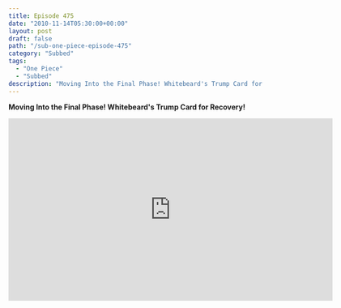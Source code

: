 ```yaml
---
title: Episode 475
date: "2010-11-14T05:30:00+00:00"
layout: post
draft: false
path: "/sub-one-piece-episode-475"
category: "Subbed"
tags:
  - "One Piece"
  - "Subbed"
description: "Moving Into the Final Phase! Whitebeard's Trump Card for Recovery!"
---
```


**Moving Into the Final Phase! Whitebeard's Trump Card for Recovery!**

<iframe width="640" height="360" src="https://www.rapidvideo.com/e/G6FRPEWX77" frameborder="0" marginwidth=0 marginheight=0 scrolling=no allowfullscreen></iframe>

